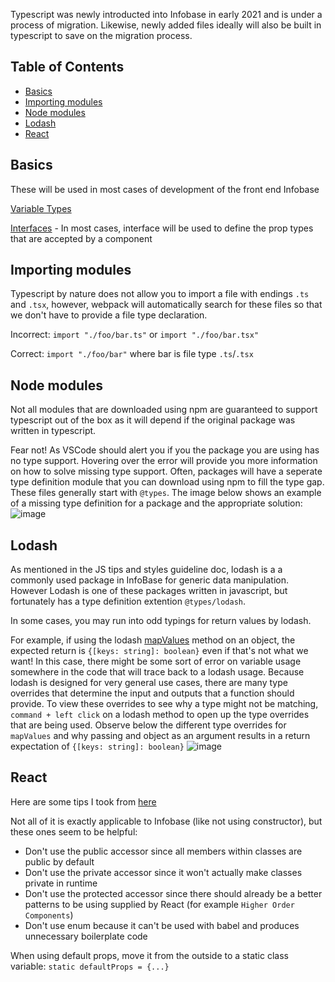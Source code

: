 Typescript was newly introducted into Infobase in early 2021 and is under a process of migration. Likewise, newly added files ideally will also be built in typescript to save on the migration process.

## Table of Contents
- [Basics](#basics)
- [Importing modules](#importing-modules)
- [Node modules](#node-modules)
- [Lodash](#lodash)
- [React](#react)

## Basics
These will be used in most cases of development of the front end Infobase

[Variable Types](https://www.typescriptlang.org/docs/handbook/basic-types.html)

[Interfaces](https://www.typescriptlang.org/docs/handbook/2/everyday-types.html#differences-between-type-aliases-and-interfaces) - In most cases, interface will be used to define the prop types that are accepted by a component

## Importing modules
Typescript by nature does not allow you to import a file with endings `.ts` and `.tsx`, however, webpack will automatically search for these files so that we don't have to provide a file type declaration.

Incorrect: `import "./foo/bar.ts"` or `import "./foo/bar.tsx"`

Correct: `import "./foo/bar"` where bar is file type `.ts`/`.tsx`

## Node modules
Not all modules that are downloaded using npm are guaranteed to support typescript out of the box as it will depend if the original package was written in typescript. 

Fear not! As VSCode should alert you if you the package you are using has no type support. Hovering over the error will provide you more information on how to solve missing type support. Often, packages will have a seperate type definition module that you can download using npm to fill the type gap. These files generally start with `@types`. The image below shows an example of a missing type definition for a package and the appropriate solution:
![image](https://user-images.githubusercontent.com/25855114/116449361-1803ea00-a828-11eb-86dd-c4b031a41620.png)


## Lodash
As mentioned in the JS tips and styles guideline doc, lodash is a a commonly used package in InfoBase for generic data manipulation. However Lodash is one of these packages written in javascript, but fortunately has a type definition extention `@types/lodash`.

In some cases, you may run into odd typings for return values by lodash.

For example, if using the lodash [mapValues](https://lodash.com/docs/4.17.15#mapValues) method on an object, the expected return is `{[keys: string]: boolean}` even if that's not what we want! In this case, there might be some sort of error on variable usage somewhere in the code that will trace back to a lodash usage.
Because lodash is designed for very general use cases, there are many type overrides that determine the input and outputs that a function should provide.
To view these overrides to see why a type might not be matching, `command + left click` on a lodash method to open up the type overrides that are being used.
Observe below the different type overrides for `mapValues` and why passing and object as an argument results in a return expectation of `{[keys: string]: boolean}`
![image](https://user-images.githubusercontent.com/25855114/116449491-39fd6c80-a828-11eb-816e-73cf8fe27d71.png)


## React
Here are some tips I took from [here](https://medium.com/@martin_hotell/10-typescript-pro-tips-patterns-with-or-without-react-5799488d6680)

Not all of it is exactly applicable to Infobase (like not using constructor), but these ones seem to be helpful:
- Don't use the public accessor since all members within classes are public by default
- Don't use the private accessor since it won't actually make classes private in runtime
- Don't use the protected accessor since there should already be a better patterns to be using supplied by React (for example `Higher Order Components`)
- Don't use enum because it can't be used with babel and produces unnecessary boilerplate code

When using default props, move it from the outside to a static class variable: `static defaultProps = {...}`
